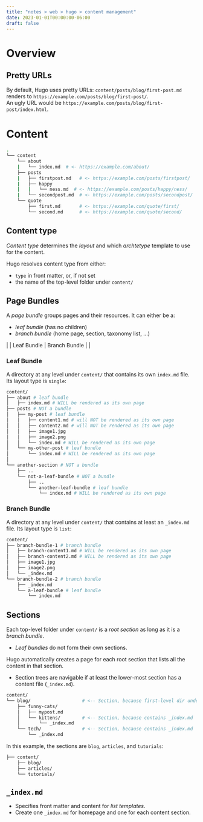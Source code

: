 ```yaml
---
title: "notes > web > hugo > content management"
date: 2023-01-01T00:00:00-06:00
draft: false
---
```


# Overview
## Pretty URLs
By default, Hugo uses pretty URLs: `content/posts/blog/first-post.md` renders to `https://example.com/posts/blog/first-post/`.  
An ugly URL would be `https://example.com/posts/blog/first-post/index.html`.

# Content
```bash
.
└── content
    └── about
    |   └── index.md  # <- https://example.com/about/
    ├── posts
    |   ├── firstpost.md   # <- https://example.com/posts/firstpost/
    |   ├── happy
    |   |   └── ness.md  # <- https://example.com/posts/happy/ness/
    |   └── secondpost.md  # <- https://example.com/posts/secondpost/
    └── quote
        ├── first.md       # <- https://example.com/quote/first/
        └── second.md      # <- https://example.com/quote/second/
```
## Content type
*Content type* determines the *layout* and which *archtetype* template to use for the content.  

Hugo resolves content type from either:
- `type` in front matter, or, if not set
- the name of the top-level folder under `content/`

## Page Bundles
A *page bundle* groups pages and their resources.  It can either be a:
- *leaf bundle* (has no children)
- *branch bundle* (home page, section, taxonomy list, ...)

| | Leaf Bundle | Branch Bundle |
| 
### Leaf Bundle 
A directory at any level under `content/` that contains its own `index.md` file.  Its layout type is `single`:
```bash
content/
├── about # leaf bundle
│   ├── index.md # WILL be rendered as its own page
├── posts # NOT a bundle
│   ├── my-post # leaf bundle
│   │   ├── content1.md # will NOT be rendered as its own page
│   │   ├── content2.md # will NOT be rendered as its own page
│   │   ├── image1.jpg
│   │   ├── image2.png
│   │   └── index.md # WILL be rendered as its own page
│   └── my-other-post # leaf bundle
│       └── index.md # WILL be rendered as its own page
│
└── another-section # NOT a bundle
    ├── ..
    └── not-a-leaf-bundle # NOT a bundle
        ├── ..
        └── another-leaf-bundle # leaf bundle
            └── index.md # WILL be rendered as its own page
```

### Branch Bundle
A directory at any level under `content/` that contains at least an `_index.md` file.  Its layout type is `list`:
```bash
content/
├── branch-bundle-1 # branch bundle
│   ├── branch-content1.md # WILL be rendered as its own page
│   ├── branch-content2.md # WILL be rendered as its own page
│   ├── image1.jpg
│   ├── image2.png
│   └── _index.md
└── branch-bundle-2 # branch bundle
    ├── _index.md
    └── a-leaf-bundle # leaf bundle
        └── index.md
```

## Sections
Each top-level folder under `content/` is a *root section* as long as it is a *branch bundle*.
- *Leaf bundles* do not form their own sections.

Hugo automatically creates a page for each root section that lists all the content in that section.
- Section trees are navigable if at least the lower-most section has a content file (`_index.md`).
```bash
content/
└── blog/                   # <-- Section, because first-level dir under content/
    ├── funny-cats/
    │   ├── mypost.md
    │   └── kittens/        # <-- Section, because contains _index.md
    │       └── _index.md
    └── tech/               # <-- Section, because contains _index.md
        └── _index.md
```

In this example, the sections are `blog`, `articles`, and `tutorials`:
```bash
├── content/
    ├── blog/
    ├── articles/
    └── tutorials/
```

## `_index.md`
- Specifies front matter and content for *list templates*.  
- Create one `_index.md` for homepage and one for each content section.

